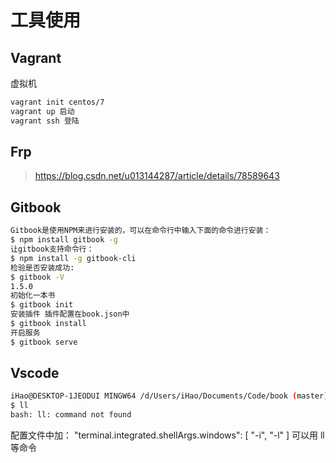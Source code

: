 # 工具使用

## Vagrant
虚拟机
```bash
vagrant init centos/7
vagrant up 启动
vagrant ssh 登陆
```

## Frp
> https://blog.csdn.net/u013144287/article/details/78589643



## Gitbook
```bash
Gitbook是使用NPM来进行安装的，可以在命令行中输入下面的命令进行安装：
$ npm install gitbook -g
让gitbook支持命令行：
$ npm install -g gitbook-cli
检验是否安装成功:
$ gitbook -V
1.5.0
初始化一本书
$ gitbook init
安装插件 插件配置在book.json中
$ gitbook install
开启服务
$ gitbook serve
```

## Vscode
```bash
iHao@DESKTOP-1JEODUI MINGW64 /d/Users/iHao/Documents/Code/book (master)
$ ll
bash: ll: command not found
```
配置文件中加：
    "terminal.integrated.shellArgs.windows": [ "-i", "-l" ]
可以用 ll 等命令
